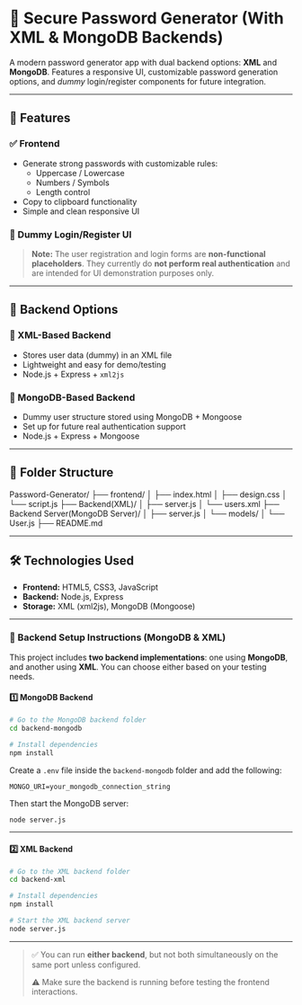 # 🔐 Secure Password Generator (With XML & MongoDB Backends)

A modern password generator app with dual backend options: **XML** and **MongoDB**. Features a responsive UI, customizable password generation options, and *dummy* login/register components for future integration.

---

## 🚀 Features

### ✅ Frontend
- Generate strong passwords with customizable rules:
  - Uppercase / Lowercase
  - Numbers / Symbols
  - Length control
- Copy to clipboard functionality
- Simple and clean responsive UI

### 🧪 Dummy Login/Register UI
> **Note:** The user registration and login forms are **non-functional placeholders**. They currently do **not perform real authentication** and are intended for UI demonstration purposes only.

---

## 🧰 Backend Options

### 📁 XML-Based Backend
- Stores user data (dummy) in an XML file
- Lightweight and easy for demo/testing
- Node.js + Express + `xml2js`

### 🍃 MongoDB-Based Backend
- Dummy user structure stored using MongoDB + Mongoose
- Set up for future real authentication support
- Node.js + Express + Mongoose

---

## 📁 Folder Structure
Password-Generator/
├── frontend/
│ ├── index.html
│ ├── design.css
│ └── script.js
├── Backend(XML)/
│ ├── server.js
│ └── users.xml
├── Backend Server(MongoDB Server)/
│ ├── server.js
│ └── models/
│ └── User.js
├── README.md

---

## 🛠️ Technologies Used

- **Frontend:** HTML5, CSS3, JavaScript
- **Backend:** Node.js, Express
- **Storage:** XML (xml2js), MongoDB (Mongoose)

---
### 🔧 Backend Setup Instructions (MongoDB & XML)

This project includes **two backend implementations**: one using **MongoDB**, and another using **XML**. You can choose either based on your testing needs.

#### 1️⃣ MongoDB Backend

```bash
# Go to the MongoDB backend folder
cd backend-mongodb

# Install dependencies
npm install
```

Create a `.env` file inside the `backend-mongodb` folder and add the following:

```
MONGO_URI=your_mongodb_connection_string
```

Then start the MongoDB server:

```bash
node server.js
```

---

#### 2️⃣ XML Backend

```bash
# Go to the XML backend folder
cd backend-xml

# Install dependencies
npm install

# Start the XML backend server
node server.js
```

---

> ✅ You can run **either backend**, but not both simultaneously on the same port unless configured.
>
> ⚠️ Make sure the backend is running before testing the frontend interactions.
